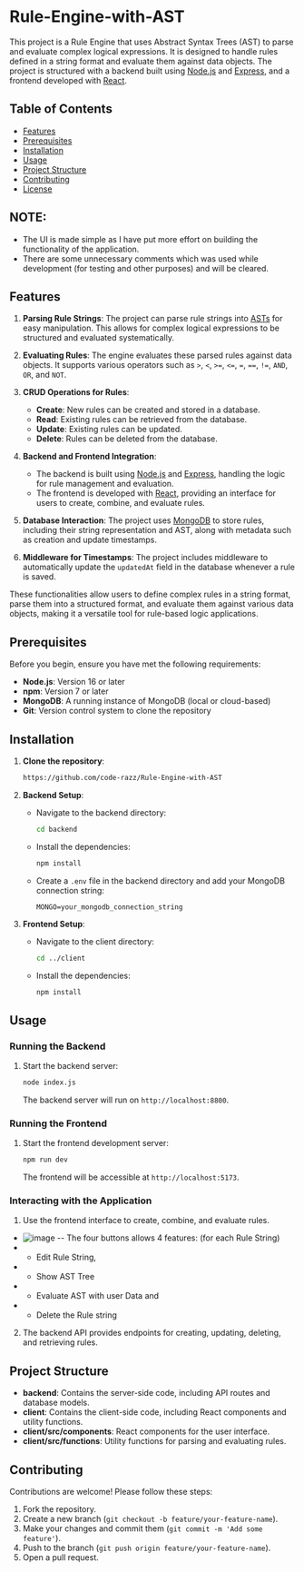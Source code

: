 # Rule-Engine-with-AST

This project is a Rule Engine that uses Abstract Syntax Trees (AST) to parse and evaluate complex logical expressions. It is designed to handle rules defined in a string format and evaluate them against data objects. The project is structured with a backend built using [Node.js](https://nodejs.org/) and [Express](https://expressjs.com/), and a frontend developed with [React](https://reactjs.org/).

## Table of Contents

- [Features](#features)
- [Prerequisites](#prerequisites)
- [Installation](#installation)
- [Usage](#usage)
- [Project Structure](#project-structure)
- [Contributing](#contributing)
- [License](#license)

## NOTE: 
- The UI is made simple as I have put more effort on building the functionality of the application.
- There are some unnecessary comments which was used while development (for testing and other purposes) and will be cleared.

## Features

1. **Parsing Rule Strings**: The project can parse rule strings into [ASTs](https://youtube.com/results?search_query=abstract+syntax+tree) for easy manipulation. This allows for complex logical expressions to be structured and evaluated systematically.

2. **Evaluating Rules**: The engine evaluates these parsed rules against data objects. It supports various operators such as `>`, `<`, `>=`, `<=`, `=`, `==`, `!=`, `AND`, `OR`, and `NOT`.

3. **CRUD Operations for Rules**:
   - **Create**: New rules can be created and stored in a database.
   - **Read**: Existing rules can be retrieved from the database.
   - **Update**: Existing rules can be updated.
   - **Delete**: Rules can be deleted from the database.

4. **Backend and Frontend Integration**: 
   - The backend is built using [Node.js](https://nodejs.org/) and [Express](https://expressjs.com/), handling the logic for rule management and evaluation.
   - The frontend is developed with [React](https://reactjs.org/), providing an interface for users to create, combine, and evaluate rules.

5. **Database Interaction**: The project uses [MongoDB](https://www.mongodb.com/atlas/database) to store rules, including their string representation and AST, along with metadata such as creation and update timestamps.

6. **Middleware for Timestamps**: The project includes middleware to automatically update the `updatedAt` field in the database whenever a rule is saved.

These functionalities allow users to define complex rules in a string format, parse them into a structured format, and evaluate them against various data objects, making it a versatile tool for rule-based logic applications.
 

## Prerequisites

Before you begin, ensure you have met the following requirements:

- **Node.js**: Version 16 or later
- **npm**: Version 7 or later
- **MongoDB**: A running instance of MongoDB (local or cloud-based)
- **Git**: Version control system to clone the repository

## Installation

1. **Clone the repository**:
   ```bash
   https://github.com/code-razz/Rule-Engine-with-AST
   ```

2. **Backend Setup**:
   - Navigate to the backend directory:
     ```bash
     cd backend
     ```
   - Install the dependencies:
     ```bash
     npm install
     ```
   - Create a `.env` file in the backend directory and add your MongoDB connection string:
     ```
     MONGO=your_mongodb_connection_string
     ```

3. **Frontend Setup**:
   - Navigate to the client directory:
     ```bash
     cd ../client
     ```
   - Install the dependencies:
     ```bash
     npm install
     ```

## Usage

### Running the Backend

1. Start the backend server:
   ```bash
   node index.js
   ```
   The backend server will run on `http://localhost:8800`.

### Running the Frontend

1. Start the frontend development server:
   ```bash
   npm run dev
   ```
   The frontend will be accessible at `http://localhost:5173`.

### Interacting with the Application

1. Use the frontend interface to create, combine, and evaluate rules.
- ![image](https://github.com/user-attachments/assets/d3210c9d-d8f2-4783-adc6-181a91cfc23b)
-- The four buttons allows 4 features: (for each Rule String)
- - Edit Rule String, 
- - Show AST Tree
- - Evaluate AST with user Data and
- - Delete the Rule string

2. The backend API provides endpoints for creating, updating, deleting, and retrieving rules.
## Project Structure

- **backend**: Contains the server-side code, including API routes and database models.
- **client**: Contains the client-side code, including React components and utility functions.
- **client/src/components**: React components for the user interface.
- **client/src/functions**: Utility functions for parsing and evaluating rules.

## Contributing

Contributions are welcome! Please follow these steps:

1. Fork the repository.
2. Create a new branch (`git checkout -b feature/your-feature-name`).
3. Make your changes and commit them (`git commit -m 'Add some feature'`).
4. Push to the branch (`git push origin feature/your-feature-name`).
5. Open a pull request.
